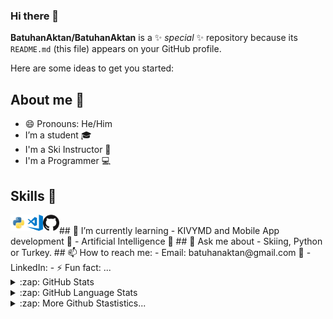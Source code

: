 ### Hi there 👋


**BatuhanAktan/BatuhanAktan** is a ✨ _special_ ✨ repository because its `README.md` (this file) appears on your GitHub profile.

Here are some ideas to get you started:

## About me 🔭
- 😄 Pronouns: He/Him
- I’m a student 🎓 
- I'm a Ski Instructor 🎿 
- I'm a Programmer 💻
## Skills 🤹‍
<img align="left" alt="Python" width="26px" src="https://raw.githubusercontent.com/github/explore/78df643247d429f6cc873026c0622819ad797942/topics/python/python.png" />
<img align="left" alt="Visual Studio Code" width="26px" src="https://raw.githubusercontent.com/github/explore/80688e429a7d4ef2fca1e82350fe8e3517d3494d/topics/visual-studio-code/visual-studio-code.png" />
<img align="left" alt="GitHub" width="26px" src="https://raw.githubusercontent.com/github/explore/78df643247d429f6cc873026c0622819ad797942/topics/github/github.png" />
<br/>
## 🌱 I’m currently learning 
- KIVYMD and Mobile App development 📱
- Artificial Intelligence 🤖
## 💬 Ask me about
- Skiing, Python or Turkey.
## 📫 How to reach me:
- Email: batuhanaktan@gmail.com 📧
- LinkedIn: 
- ⚡ Fun fact: ...
<details>
  <summary>:zap: GitHub Stats</summary>

  <img align="left" alt="JodyZ0203's GitHub Stats" src="https://github-readme-stat.jodyz0203.vercel.app/api?username=jodyz0203&show_icons=true&hide_border=true" />

</details>

<details>
  <summary>:zap: GitHub Language Stats</summary>
  
  [![Top Langs](https://github-readme-stats.vercel.app/api/top-langs/?username=jodyz0203&layout=compact)](https://github.com/anuraghazra/github-readme-stats)
</details>

<details>
  <summary>:zap: More Github Stastistics...</summary>
  <p align = "center">
    <img src="https://wakatime.com/share/@647db372-066e-49a9-90a2-4f9e71bdc070/ba83aa0b-96d7-4cd8-9bad-dc878a63853a.svg" height="395"/>
  </p>
</details>


<!--START_SECTION:waka-->
<!--END_SECTION:waka-->
